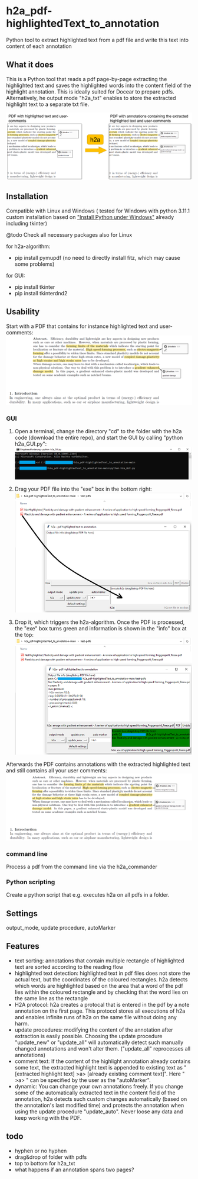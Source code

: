 # h2a_pdf-highlightedText_to_annotation
Python tool to extract highlighted text from a pdf file and write this text into content of each annotation

## What it does
This is a Python tool that reads a pdf page-by-page extracting the highlighted text and saves the highlighted words into the content field of the highlight annotation. This is ideally suited for Docear to prepare pdfs. Alternatively, he output mode "h2a_txt" enables to store the extracted highlight text to a separate txt file.

![h2a_scheme](https://github.com/jfriedlein/h2a_pdf-highlightedText_to_annotation/blob/main/guide/h2a_scheme.png)

## Installation
Compatible with Linux and Windows ( tested for Windows with python 3.11.1 custom installation based on ["Install Python under Windows"](https://www.digitalocean.com/community/tutorials/install-python-windows-10) already including tkinter)

@todo Check all necessary packages also for Linux

for h2a-algorithm: 
- pip install pymupdf (no need to directly install fitz, which may cause some problems)

for GUI:
- pip install tkinter
- pip install tkinterdnd2

## Usability
Start with a PDF that contains for instance highlighted text and user-comments:
![pdf with comments after h2a](https://github.com/jfriedlein/h2a_pdf-highlightedText_to_annotation/blob/main/guide/pdf%20with%20comments%20before%20h2a.png)

### GUI
1. Open a terminal, change the directory "cd" to the folder with the h2a code (download the entire repo), and start the GUI by calling "python h2a_GUI.py":
![Windows - start h2a_GUI from the terminal](https://github.com/jfriedlein/h2a_pdf-highlightedText_to_annotation/blob/main/guide/Windows%20-%20start%20h2a_GUI%20from%20the%20terminal.png)

2. Drag your PDF file into the "exe" box in the bottom right:
![Windows - h2a_GUI - drag&drop1](https://github.com/jfriedlein/h2a_pdf-highlightedText_to_annotation/blob/main/guide/Windows%20-%20h2a_GUI%20-%20drag%26drop1.png)

3. Drop it, which triggers the h2a-algorithm. Once the PDF is processed, the "exe" box turns green and information is shown in the "info" box at the top:
![Windows - h2a_GUI - drag&drop2 - exe](https://github.com/jfriedlein/h2a_pdf-highlightedText_to_annotation/blob/main/guide/Windows%20-%20h2a_GUI%20-%20drag%26drop2%20-%20exe.png)

Afterwards the PDF contains annotations with the extracted highlighted text and still contains all your user comments:
![pdf with comments after h2a](https://github.com/jfriedlein/h2a_pdf-highlightedText_to_annotation/blob/main/guide/pdf%20with%20comments%20after%20h2a.png)

### command line
Process a pdf from the command line via the h2a_commander

### Python scripting
Create a python script that e.g. executes h2a on all pdfs in a folder.

## Settings
output_mode, update procedure, autoMarker

## Features
- text sorting: annotations that contain multiple rectangle of highlighted text are sorted according to the reading flow
- highlighted text detection: highlighted text in pdf files does not store the actual text, but the coordinates of the coloured rectangles. h2a detects which words are highlighted based on the area that a word of the pdf lies within the coloured rectangle and by checking that the word lies on the same line as the rectangle
- H2A protocol: h2a creates a protocal that is entered in the pdf by a note annotation on the first page. This protocol stores all executions of h2a and enables infinite runs of h2a on the same file without doing any harm.
- update procedures: modifying the content of the annotation after extraction is easily possible. Choosing the update procedure "update_new" or "update_all" will automatically detect such manually changed annotations and won't alter them. ("update_all" reprocesses all annotations)
- comment text: If the content of the highlight annotation already contains some text, the extracted highlight text is appended to existing text as "[extracted highlight text] >a> [already existing comment text]". Here " >a> " can be specified by the user as the "autoMarker".
- dynamic: You can change your own annotations freely. If you change some of the automatically extracted text in the content field of the annotation, h2a detects such custom changes automatically (based on the annotation's last modified time) and protects the annotation when using the update procedure "update_auto". Never loose any data and keep working with the PDF.

## todo
- hyphen or no hyphen
- drag&drop of folder with pdfs
- top to bottom for h2a_txt
- what happens if an annotation spans two pages?
